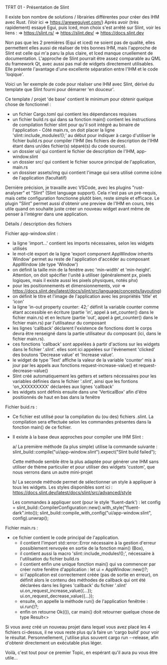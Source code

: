 TFRT 01 - Présentation de Slint

Il existe bon nombre de solutions / librairies différentes pour créer des IHM avec Rust. (Voir ici => https://areweguiyet.com/)
Après avoir (très rapidement) essayé Egui, puis Iced, mon choix s'est arrêté sur Slint, voir les liens :
 => https://slint.rs/
 => https://slint.dev/ 
 => https://docs.slint.dev

Non pas que les 2 premières (Equi et iced) ne soient pas de qualité, elles permettent elles aussi de réaliser de très bonnes IHM, mais l'approche de Slint est celle qui m'a paru la plus claire, et Iced manque cruellement de documentation.
L'approche de Slint pourrait être assez comparable au QML du framework Qt, avec aussi pas mal de widgets directement utilisables.
Elle présente l'avantage d'une excellente séparation entre l'IHM et le code 'loqique'.

Voici un 1er exemple de code pour réaliser une IHM avec Slint, dérivé du template que Slint fourni pour démarrer 'en douceur'.

Ce template / projet 'de base' contient le minimum pour obtenir quelque chose de fonctionnel :
 - un fichier Cargo.toml qui contient les dépendances requises
 - un fichier build.rs qui dans sa fonction main() contient les instructions de compilation fichier slint
   pour qu'il soit intégré au binaire de l'application - Côté main.rs, on doit placer la ligne
	 'slint::include_modules!();' au début pour indiquer à cargo d'utiliser le fichier build.rs pour compiler
	 l'IHM (les fichiers de description de l'IHM étant dans un/des fichier(s) séparé(s) du code source).
 - un dossier ui/ qui contient le fichier de description de l'IHM, app-window.slint
 - un dossier src/ qui contient le fichier source principal de l'application, main.rs
 - un dossiser assets/img qui contient l'image qui sera utilisé comme icône de l'application (facultatif)

Dernière précision, je travaille avec VSCode, avec les plugins "rust-analyser" et "Slint" (Slint language support). Cela n'est pas un pré-requis, mais cette configuration fonctionne plutôt bien, reste simple et efficace. 
Le plugin "Slint" permet aussi d'obtenir une preview de l'IHM en cours, très utile quand on souhaite juste créer un nouveau widget avant même de penser à l'intégrer dans une application. 



Détails / description des fichiers 

Fichier app-window.slint :
 - la ligne 'import...' contient les imports nécessaires, selon les widgets utilisés
 - le mot-clé export de la ligne 'export component AppWindow inherits Window' permet au 
   reste de l'application d'accéder au composant AppWindow (de type 'Window')
 - on définit la taille min de la fenêtre avec 'min-width' et 'min-height'. Attention, on 
   doit spécifier l'unité à utiliser (généralement px, pixels logiques, mais il existe aussi
	 les pixels physiques, notés phx)
 - pour les positionnements et dimensionnements, voir => https://docs.slint.dev/latest/docs/slint/src/language/concepts/layouting)
 - on définit le titre et l'image de l'application avec les propriétés 'title' et 'icon'
 - la ligne 'in-out property <int> counter: 42;' définit la variable counter comme étant accessible
   en écriture (partie 'in', appel à set_counter() dans le fichier main.rs) 
	 et en lecture (partie 'out', appel à get_counter() dans le fichier main.rs) par l'utilisateur du composant
 - les lignes 'callback' déclarent l'existence de fonctions dont le corps devra être renseigné dans la partie
   utilisateur du composant (ici, dans le fichier main.rs).
 - ces fonctions 'callback' sont appelées à partir d'actions sur les widgets dans le fichier '.slint'.
   elles sont ici appelées sur l'évènement 'clicked' des boutons 'Decrease value' et 'Increase value'.
 - le widget de type 'Text' affiche la valeur de la variable 'counter' mis à jour par les appels
   aux fonctions request-increase-value() et request-decrease-value()
 - Slint créé automatiquement les getters et setters nécessaires pour les variables définies dans le fichier '.slint',
   ainsi que les fontions 'on_XXXXXXXXX' déclarées aux lignes 'callback'
 - les widgets sont définis ensuite dans une 'VerticalBox' afin d'être positionnés de haut en bas dans la fenêtre


Fichier buid.rs :
 - Ce fichier est utilisé pour la compilation du (ou des) fichiers .slint. La compilation sera effectuée
   selon les commandes présentes dans la fonction main() de ce fichier.

 - Il existe à la base deux approches pour compiler une IHM Slint :

   a/ La première méthode (la plus simple) utilise la commande suivante : 
      slint_build::compile("ui/app-window.slint").expect("Slint build failed");

      Cette méthode semble être la plus adaptée pour générer une IHM sans utiliser de thème particulier
      et pour utiliser des widgets 'custom', que nous verrons dans un autre mini-projet 


   b/ La seconde méthode permet de sélectionner un style à appliquer à tous les widgets.
      Les styles disponibles sont ici : https://docs.slint.dev/latest/docs/slint/src/advanced/style

    Les commandes à appliquer sont (pour le style 'fluent-dark') :
    let config = slint_build::CompilerConfiguration::new().with_style("fluent-dark".into());
    slint_build::compile_with_config("ui/app-window.slint", config).unwrap();


Fichier main.rs :
  - ce fichier contient le code principal de l'application. 
	- il contient l'import std::error::Error nécessaire à la gestion d'erreur
	  possiblement renvoyée en sortie de la fonction main() (Box<dyn Error>),
	-	il contient aussi la macro 'slint::include_modules!();', nécessaire
	  à l'utilisation du fichier build.rs
	- il contient enfin une unique fonction main() qui va commencer par
	  créer notre fenêtre d'application : 
	      let ui = AppWindow::new()?;
	- si l'application est correctement créée (pas de sortie en erreur), on définit alors le contenu
		des méthodes de callback qui ont été déclarées dans les lignes 'callback' du fichier '.slint'
	    	ui.on_request_increase_value({...});
		    ui.on_request_decrease_value({...});
	- ensuite, on appelle la méthode run() de l'application fenêtrée : ui.run()?;
	- enfin on retourne Ok(()), car main() doit retourner quelque chose de type Result<>


Si vous avez créé un nouveau projet dans lequel vous avez placé les 4 fichiers ci-dessus,
il ne vous reste plus qu'à faire un 'cargo build' pour voir le résultat.
Personnellement, j'utilise plus souvent cargo run --release, afin d'obtenir
directement un exécutable plus léger.

Voilà, c'est tout pour ce premier Topic, en espérant qu'il aura pu vous être utile...

